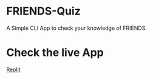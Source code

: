 # FRIENDS-Quiz
A Simple CLI App to check your knowledge of FRIENDS.

# Check the live App
[Replit](https://replit.com/@jayeshjain21/FRIENDS-Quiz?embed=1&output=1#index.js)

